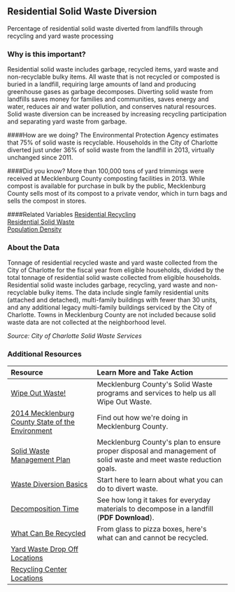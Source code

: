## Residential Solid Waste Diversion
Percentage of residential solid waste diverted from landfills through recycling and yard waste processing

### Why is this important?
Residential solid waste includes garbage, recycled items, yard waste and non-recyclable bulky items. All waste that is not recycled or composted is buried in a landfill, requiring large amounts of land and producing greenhouse gases as garbage decomposes. Diverting solid waste from landfills saves money for families and communities, saves energy and water, reduces air and water pollution, and conserves natural resources. Solid waste diversion can be increased by increasing recycling participation and separating yard waste from garbage.

####How are we doing?
The Environmental Protection Agency estimates that 75% of solid waste is recyclable. Households in the City of Charlotte diverted just under 36% of solid waste from the landfill in 2013, virtually unchanged since 2011. 

####Did you know?
More than 100,000 tons of yard trimmings were received at Mecklenburg County composting facilities in 2013. While compost is available for purchase in bulk by the public, Mecklenburg County sells most of its compost to a private vendor, which in turn bags and sells the compost in stores. 

####Related Variables 
<a href="javascript:void(0)" onclick="model.metricId = 'm23'">Residential Recycling</a>  
<a href="javascript:void(0)" onclick="model.metricId = 'm24'">Residential Solid Waste</a>  
<a href="javascript:void(0)" onclick="model.metricId = 'm47'">Population Density</a>  

### About the Data
Tonnage of residential recycled waste and yard waste collected from the City of Charlotte for the fiscal year from eligible households, divided by the total tonnage of residential solid waste collected from eligible households. Residential solid waste includes garbage, recycling, yard waste and non-recyclable bulky items. The data include single family residential units (attached and detached), multi-family buildings with fewer than 30 units, and any additional legacy multi-family buildings serviced by the City of Charlotte. Towns in Mecklenburg County are not included because solid waste data are not collected at the neighborhood level.

_Source: City of Charlotte Solid Waste Services_

### Additional Resources
| Resource | Learn More and Take Action | 
|:--- | :--- |
|[Wipe Out Waste!](http://charmeck.org/mecklenburg/county/LUESA/SolidWaste/ResidentialRecycling/Pages/default.aspx) | Mecklenburg County's Solid Waste programs and services to help us all Wipe Out Waste.
|[2014 Mecklenburg County State of the Environment](http://charmeck.org/mecklenburg/county/LUESA/SOER/Pages/SolidWaste.aspx) | Find out how we're doing in Mecklenburg County.
|[Solid Waste Management Plan](http://charmeck.org/mecklenburg/county/LUESA/SolidWaste/ManagementPlan/Pages/default.aspx)| Mecklenburg County's plan to ensure proper disposal and management of solid waste and meet waste reduction goals.
|[Waste Diversion Basics](http://www2.epa.gov/recycle) | Start here to learn about what you can do to divert waste.
|[Decomposition Time](http://des.nh.gov/organization/divisions/water/wmb/coastal/trash/documents/marine_debris.pdf) |See how long it takes for everyday materials to decompose in a landfill (**PDF Download**).
|[What Can Be Recycled](http://charmeck.org/city/charlotte/SWS/CurbIt/Recycling/Pages/Home.aspx)|From glass to pizza boxes, here's what can and cannot be recycled.
|[Yard Waste Drop Off Locations](http://charmeck.org/mecklenburg/county/SolidWaste/homecomposting/Pages/YardWasteFacilities.aspx)|
|[Recycling Center Locations](http://charmeck.org/mecklenburg/county/SolidWaste/RecyclingDropOffCenters/Pages/default.aspx)|